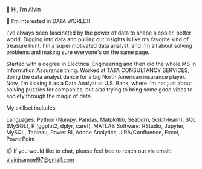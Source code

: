 👋 Hi, I’m Alvin

👀 I’m interested in DATA WORLD!!

I've always been fascinated by the power of data to shape a cooler, better world. Digging into data and pulling out insights is like my favorite kind of treasure hunt. I'm a super motivated data analyst, and I'm all about solving problems and making sure everyone's on the same page.

Started with a degree in Electrical Engineering and then did the whole MS in Information Assurance thing. Worked at TATA CONSULTANCY SERVICES, doing the data analyst dance for a big North American insurance player. Now, I'm kicking it as a Data Analyst at U.S. Bank, where I'm not just about solving puzzles for companies, but also trying to bring some good vibes to society through the magic of data.

My skillset includes:

Languages: Python (Numpy, Pandas, Matplotlib, Seaborn, Scikit-learn), SQL (MySQL), R (ggplot2, dplyr, caret), MATLAB
Software: RStudio, Jupyter, MySQL, Tableau, Power BI, Adobe Analytics, JIRA/Confluence, Excel, PowerPoint

📫 If you would like to chat, please feel free to reach out via email: alvinjsamuel97@gmail.com
